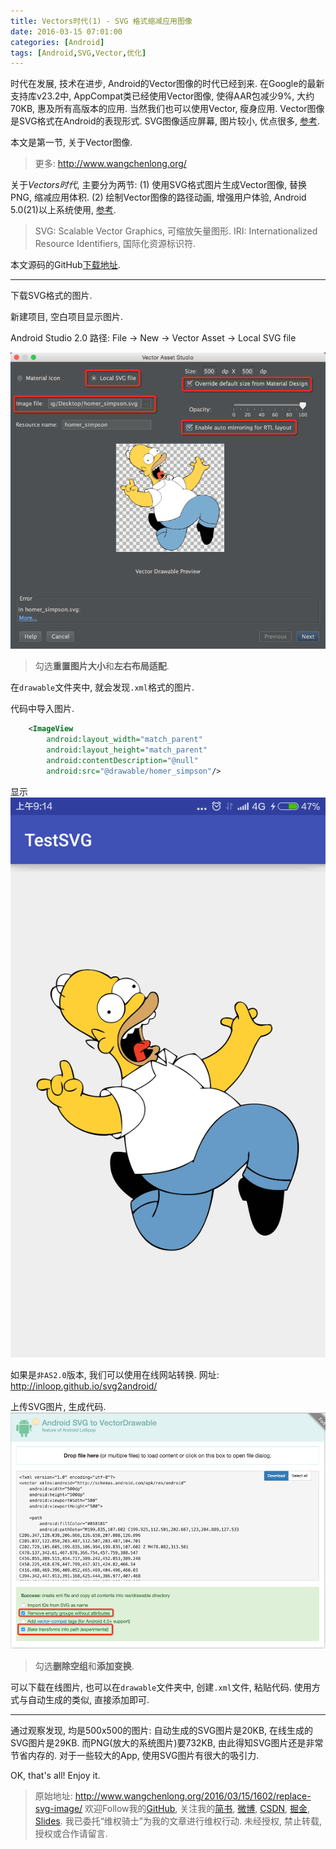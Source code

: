 ```yaml
---
title: Vectors时代(1) - SVG 格式缩减应用图像
date: 2016-03-15 07:01:00
categories: [Android]
tags: [Android,SVG,Vector,优化]
---
```


时代在发展, 技术在进步, Android的Vector图像的时代已经到来. 在Google的最新支持库v23.2中, AppCompat类已经使用Vector图像, 使得AAR包减少9%, 大约70KB, 惠及所有高版本的应用. 当然我们也可以使用Vector, 瘦身应用. Vector图像是SVG格式在Android的表现形式. SVG图像适应屏幕, 图片较小, 优点很多, [参考](https://zh.wikipedia.org/wiki/%E5%8F%AF%E7%B8%AE%E6%94%BE%E5%90%91%E9%87%8F%E5%9C%96%E5%BD%A2).

本文是第一节, 关于Vector图像.

<!-- more -->
> 更多: http://www.wangchenlong.org/

关于*Vectors时代*, 主要分为两节:
(1) 使用SVG格式图片生成Vector图像, 替换PNG, 缩减应用体积.
(2) 绘制Vector图像的路径动画, 增强用户体验, Android 5.0(21)以上系统使用, [参考](http://www.wangchenlong.org/2016/03/15/1602/svg-path-animation/).

> SVG: Scalable Vector Graphics, 可缩放矢量图形.
> IRI: Internationalized Resource Identifiers, 国际化资源标识符.

本文源码的GitHub[下载地址](https://github.com/SpikeKing/TestSVG).

---

下载SVG格式的图片.

新建项目, 空白项目显示图片.

Android Studio 2.0
路径: File -> New -> Vector Asset -> Local SVG file

![Load SVG](replace-svg-image/svg-as.png)

> 勾选**重置图片大小**和**左右布局适配**.

在``drawable``文件夹中, 就会发现``.xml``格式的图片.

代码中导入图片.
```xml
    <ImageView
        android:layout_width="match_parent"
        android:layout_height="match_parent"
        android:contentDescription="@null"
        android:src="@drawable/homer_simpson"/>
```

显示
![显示](replace-svg-image/svg-app.png)

如果是``非AS2.0``版本, 我们可以使用在线网站转换.
网址: http://inloop.github.io/svg2android/

上传SVG图片, 生成代码.
![Online](replace-svg-image/svg-online.png)

> 勾选**删除空组**和**添加变换**.

可以下载在线图片, 也可以在``drawable``文件夹中, 创建``.xml``文件, 粘贴代码.
使用方式与自动生成的类似, 直接添加即可.

---

通过观察发现, 均是500x500的图片:
自动生成的SVG图片是20KB, 在线生成的SVG图片是29KB.
而PNG(放大的系统图片)要732KB, 由此得知SVG图片还是非常节省内存的.
对于一些较大的App, 使用SVG图片有很大的吸引力.

OK, that's all! Enjoy it.

> 原始地址: 
> http://www.wangchenlong.org/2016/03/15/1602/replace-svg-image/
> 欢迎Follow我的[GitHub](https://github.com/SpikeKing), 关注我的[简书](http://www.jianshu.com/users/e2b4dd6d3eb4/latest_articles), [微博](http://weibo.com/u/2852941392), [CSDN](http://blog.csdn.net/caroline_wendy), [掘金](http://gold.xitu.io/#/user/56de98c2f3609a005442ec58), [Slides](https://slides.com/spikeking). 
> 我已委托“维权骑士”为我的文章进行维权行动. 未经授权, 禁止转载, 授权或合作请留言.